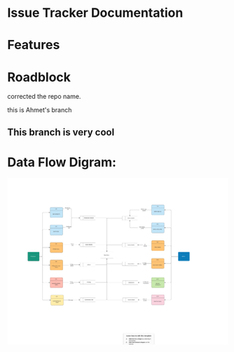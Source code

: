 # Issue Tracker Documentation

# Features

# Roadblock

corrected the repo name.


this is Ahmet's branch 

This branch is very cool
---

# Data Flow Digram:

![alt text](images/dfd.png)
